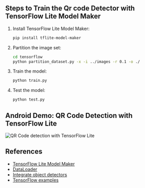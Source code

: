 ## Steps to Train the Qr code Detector with TensorFlow Lite Model Maker
1. Install TensorFlow Lite Model Maker:
    
    ```bash
    pip install tflite-model-maker
    ```
2. Partition the image set:
    
    ```bash
    cd tensorflow
    python partition_dataset.py -x -i ../images -r 0.1 -o ./
    ```
3. Train the model:
    
    ```bash
    python train.py
    ```
4. Test the model:
    
    ```bash
    python test.py
    ```

## Android Demo: QR Code Detection with TensorFlow Lite

![QR Code detection with TensorFlow Lite](https://www.dynamsoft.com/codepool/img/2022/01/tensorflow-lite-qr-code-detection.jpg)

## References
- [TensorFlow Lite Model Maker](https://www.tensorflow.org/lite/guide/model_maker)
- [DataLoader](https://www.tensorflow.org/lite/api_docs/python/tflite_model_maker/object_detector/DataLoader)
- [Integrate object detectors](https://www.tensorflow.org/lite/inference_with_metadata/task_library/object_detector)
- [TensorFlow examples](https://github.com/tensorflow/examples.git)